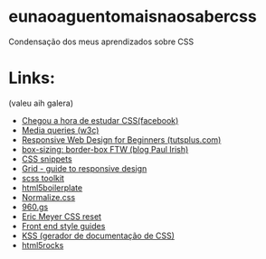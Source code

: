 eunaoaguentomaisnaosabercss
===========================

Condensação dos meus aprendizados sobre CSS

# Links:
(valeu aih galera)

* [Chegou a hora de estudar CSS(facebook)](https://www.facebook.com/groups/desenvolvimentoweb/permalink/676490642409378/)
* [Media queries (w3c)](http://www.w3.org/TR/css3-mediaqueries/)
* [Responsive Web Design for Beginners (tutsplus.com)](https://tutsplus.com/course/responsive-web-design-for-beginners/)
* [box-sizing: border-box FTW (blog Paul Irish)](http://www.paulirish.com/2012/box-sizing-border-box-ftw/)
* [CSS snippets](http://css-tricks.com/snippets/)
* [Grid - guide to responsive design](http://www.adamkaplan.me/grid/)
* [scss toolkit](https://github.com/davidrapson/scss-toolkit)
* [html5boilerplate](http://html5boilerplate.com/)
* [Normalize.css](https://github.com/necolas/normalize.css/)
* [960.gs](http://960.gs/)
* [Eric Meyer CSS reset](http://meyerweb.com/eric/tools/css/reset/)
* [Front end style guides](http://24ways.org/2011/front-end-style-guides/)
* [KSS (gerador de documentação de CSS)](http://warpspire.com/posts/kss/)
* [html5rocks](http://www.html5rocks.com/)